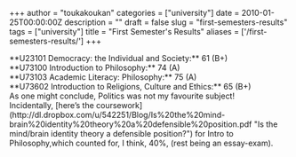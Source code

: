 +++
author = "toukakoukan"
categories = ["university"]
date = 2010-01-25T00:00:00Z
description = ""
draft = false
slug = "first-semesters-results"
tags = ["university"]
title = "First Semester's Results"
aliases = ['/first-semesters-results/']
+++

<div id="_mcePaste">**U23101 Democracy: the Individual and Society:** 61 (B+)</div><div id="_mcePaste">**U73100 Introduction to Philosophy:** 74 (A)</div><div id="_mcePaste">**U73103 Academic Literacy: Philosophy:** 75 (A)</div><div id="_mcePaste">**U73602 Introduction to Religions, Culture and Ethics:** 65 (B+)</div><div>As one might conclude, Politics was not my favourite subject!</div><div>Incidentally, [here’s the coursework](http://dl.dropbox.com/u/542251/Blog/Is%20the%20mind-brain%20identity%20theory%20a%20defensible%20position.pdf "Is the mind/brain identity theory a defensible position?") for Intro to Philosophy,which counted for, I think, 40%, (rest being an essay-exam).</div>

